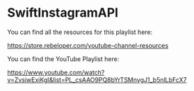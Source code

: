 # SwiftInstagramAPI

You can find all the resources for this playlist here:

https://store.rebeloper.com/youtube-channel-resources

You can find the YouTube Playlist here:

https://www.youtube.com/watch?v=ZvsiwExiKgI&list=PL_csAAO9PQ8bYrTSMnygJ1_b5nlLbFcX7
